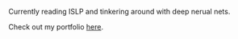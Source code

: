 Currently reading ISLP and tinkering around with deep nerual nets.

Check out my portfolio <a href=" akshath.up.railway.app/">here</a>.
